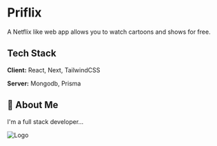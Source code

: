 # Priflix

A Netflix like web app allows you to watch cartoons and shows for free.

## Tech Stack

**Client:** React, Next, TailwindCSS

**Server:** Mongodb, Prisma

## 🚀 About Me

I'm a full stack developer...

![Logo](https://dev-to-uploads.s3.amazonaws.com/uploads/articles/th5xamgrr6se0x5ro4g6.png)
